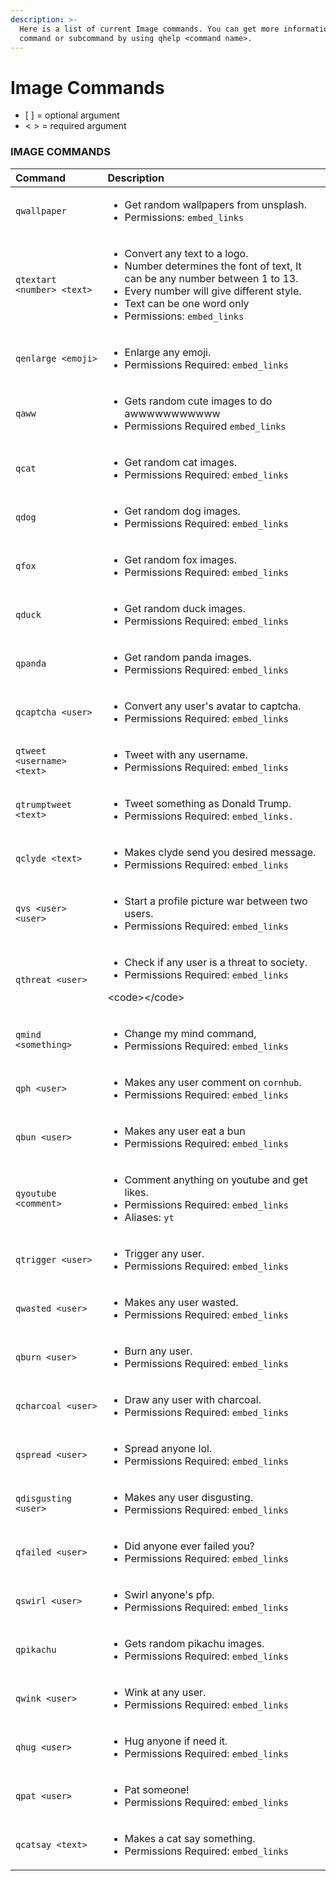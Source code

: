 ```yaml
---
description: >-
  Here is a list of current Image commands. You can get more information about a
  command or subcommand by using qhelp <command name>.
---
```


# Image Commands

* \[ \] = optional argument
* &lt; &gt; = required argument

### IMAGE COMMANDS

<table>
  <thead>
    <tr>
      <th style="text-align:left">Command</th>
      <th style="text-align:left">Description</th>
    </tr>
  </thead>
  <tbody>
    <tr>
      <td style="text-align:left"><code>qwallpaper </code>
      </td>
      <td style="text-align:left">
        <ul>
          <li>Get random wallpapers from unsplash.</li>
          <li>Permissions: <code>embed_links</code>
          </li>
        </ul>
      </td>
    </tr>
    <tr>
      <td style="text-align:left"><code>qtextart &lt;number&gt; &lt;text&gt;</code>
      </td>
      <td style="text-align:left">
        <ul>
          <li>Convert any text to a logo.</li>
          <li>Number determines the font of text, It can be any number between 1 to
            13.</li>
          <li>Every number will give different style.</li>
          <li>Text can be one word only</li>
          <li>Permissions: <code>embed_links</code>
          </li>
        </ul>
      </td>
    </tr>
    <tr>
      <td style="text-align:left"><code>qenlarge &lt;emoji&gt;</code>
      </td>
      <td style="text-align:left">
        <ul>
          <li>Enlarge any emoji.</li>
          <li>Permissions Required: <code>embed_links</code>
          </li>
        </ul>
      </td>
    </tr>
    <tr>
      <td style="text-align:left"><code>qaww</code>
      </td>
      <td style="text-align:left">
        <ul>
          <li>Gets random cute images to do awwwwwwwwwww</li>
          <li>Permissions Required <code>embed_links</code>
          </li>
        </ul>
      </td>
    </tr>
    <tr>
      <td style="text-align:left"><code>qcat</code>
      </td>
      <td style="text-align:left">
        <ul>
          <li>Get random cat images.</li>
          <li>Permissions Required: <code>embed_links</code>
          </li>
        </ul>
      </td>
    </tr>
    <tr>
      <td style="text-align:left"><code>qdog</code>
      </td>
      <td style="text-align:left">
        <ul>
          <li>Get random dog images.</li>
          <li>Permissions Required: <code>embed_links</code>
          </li>
        </ul>
      </td>
    </tr>
    <tr>
      <td style="text-align:left"><code>qfox</code>
      </td>
      <td style="text-align:left">
        <ul>
          <li>Get random fox images.</li>
          <li>Permissions Required: <code>embed_links</code>
          </li>
        </ul>
      </td>
    </tr>
    <tr>
      <td style="text-align:left"><code>qduck</code>
      </td>
      <td style="text-align:left">
        <ul>
          <li>Get random duck images.</li>
          <li>Permissions Required: <code>embed_links</code>
          </li>
        </ul>
      </td>
    </tr>
    <tr>
      <td style="text-align:left"><code>qpanda</code>
      </td>
      <td style="text-align:left">
        <ul>
          <li>Get random panda images.</li>
          <li>Permissions Required: <code>embed_links</code>
          </li>
        </ul>
      </td>
    </tr>
    <tr>
      <td style="text-align:left"><code>qcaptcha &lt;user&gt;</code>
      </td>
      <td style="text-align:left">
        <ul>
          <li>Convert any user&apos;s avatar to captcha.</li>
          <li>Permissions Required: <code>embed_links</code>
          </li>
        </ul>
      </td>
    </tr>
    <tr>
      <td style="text-align:left"><code>qtweet &lt;username&gt; &lt;text&gt;</code>
      </td>
      <td style="text-align:left">
        <ul>
          <li>Tweet with any username.</li>
          <li>Permissions Required: <code>embed_links</code>
          </li>
        </ul>
      </td>
    </tr>
    <tr>
      <td style="text-align:left"><code>qtrumptweet &lt;text&gt;</code> 
      </td>
      <td style="text-align:left">
        <ul>
          <li>Tweet something as Donald Trump.</li>
          <li>Permissions Required: <code>embed_links.</code>
          </li>
        </ul>
      </td>
    </tr>
    <tr>
      <td style="text-align:left"><code>qclyde &lt;text&gt;</code>
      </td>
      <td style="text-align:left">
        <ul>
          <li>Makes clyde send you desired message.</li>
          <li>Permissions Required: <code>embed_links</code>
          </li>
        </ul>
      </td>
    </tr>
    <tr>
      <td style="text-align:left"><code>qvs &lt;user&gt; &lt;user&gt;</code>
      </td>
      <td style="text-align:left">
        <ul>
          <li>Start a profile picture war between two users.</li>
          <li>Permissions Required: <code>embed_links</code>
          </li>
        </ul>
      </td>
    </tr>
    <tr>
      <td style="text-align:left"><code>qthreat &lt;user&gt;</code>
      </td>
      <td style="text-align:left">
        <ul>
          <li>Check if any user is a threat to society.</li>
          <li>Permissions Required: <code>embed_links</code>
          </li>
        </ul>
        <p>&lt;code&gt;&lt;/code&gt;</p>
      </td>
    </tr>
    <tr>
      <td style="text-align:left"><code>qmind &lt;something&gt;</code>
      </td>
      <td style="text-align:left">
        <ul>
          <li>Change my mind command,</li>
          <li>Permissions Required: <code>embed_links</code>
          </li>
        </ul>
      </td>
    </tr>
    <tr>
      <td style="text-align:left"><code>qph &lt;user&gt;</code>
      </td>
      <td style="text-align:left">
        <ul>
          <li>Makes any user comment on <code>cornhub</code>.</li>
          <li>Permissions Required: <code>embed_links</code>
          </li>
        </ul>
      </td>
    </tr>
    <tr>
      <td style="text-align:left"><code>qbun &lt;user&gt;</code>
      </td>
      <td style="text-align:left">
        <ul>
          <li>Makes any user eat a bun</li>
          <li>Permissions Required: <code>embed_links</code>
          </li>
        </ul>
      </td>
    </tr>
    <tr>
      <td style="text-align:left"><code>qyoutube &lt;comment&gt;</code>
      </td>
      <td style="text-align:left">
        <ul>
          <li>Comment anything on youtube and get likes.</li>
          <li>Permissions Required: <code>embed_links</code>
          </li>
          <li>Aliases: <code>yt</code>
          </li>
        </ul>
      </td>
    </tr>
    <tr>
      <td style="text-align:left"><code>qtrigger &lt;user&gt;</code>
      </td>
      <td style="text-align:left">
        <ul>
          <li>Trigger any user.</li>
          <li>Permissions Required: <code>embed_links</code>
          </li>
        </ul>
      </td>
    </tr>
    <tr>
      <td style="text-align:left"><code>qwasted &lt;user&gt;</code>
      </td>
      <td style="text-align:left">
        <ul>
          <li>Makes any user wasted.</li>
          <li>Permissions Required: <code>embed_links</code>
          </li>
        </ul>
      </td>
    </tr>
    <tr>
      <td style="text-align:left"><code>qburn &lt;user&gt;</code>
      </td>
      <td style="text-align:left">
        <ul>
          <li>Burn any user.</li>
          <li>Permissions Required: <code>embed_links</code>
          </li>
        </ul>
      </td>
    </tr>
    <tr>
      <td style="text-align:left"><code>qcharcoal &lt;user&gt;</code>
      </td>
      <td style="text-align:left">
        <ul>
          <li>Draw any user with charcoal.</li>
          <li>Permissions Required: <code>embed_links</code>
          </li>
        </ul>
      </td>
    </tr>
    <tr>
      <td style="text-align:left"><code>qspread &lt;user&gt;</code>
      </td>
      <td style="text-align:left">
        <ul>
          <li>Spread anyone lol.</li>
          <li>Permissions Required: <code>embed_links</code>
          </li>
        </ul>
      </td>
    </tr>
    <tr>
      <td style="text-align:left"><code>qdisgusting &lt;user&gt;</code>
      </td>
      <td style="text-align:left">
        <ul>
          <li>Makes any user disgusting.</li>
          <li>Permissions Required: <code>embed_links</code>
          </li>
        </ul>
      </td>
    </tr>
    <tr>
      <td style="text-align:left"><code>qfailed &lt;user&gt;</code>
      </td>
      <td style="text-align:left">
        <ul>
          <li>Did anyone ever failed you?</li>
          <li>Permissions Required: <code>embed_links</code>
          </li>
        </ul>
      </td>
    </tr>
    <tr>
      <td style="text-align:left"><code>qswirl &lt;user&gt;</code>
      </td>
      <td style="text-align:left">
        <ul>
          <li>Swirl anyone&apos;s pfp.</li>
          <li>Permissions Required: <code>embed_links</code>
          </li>
        </ul>
      </td>
    </tr>
    <tr>
      <td style="text-align:left"><code>qpikachu</code>
      </td>
      <td style="text-align:left">
        <ul>
          <li>Gets random pikachu images.</li>
          <li>Permissions Required: <code>embed_links</code>
          </li>
        </ul>
      </td>
    </tr>
    <tr>
      <td style="text-align:left"><code>qwink &lt;user&gt;</code>
      </td>
      <td style="text-align:left">
        <ul>
          <li>Wink at any user.</li>
          <li>Permissions Required: <code>embed_links</code>
          </li>
        </ul>
      </td>
    </tr>
    <tr>
      <td style="text-align:left"><code>qhug &lt;user&gt;</code>
      </td>
      <td style="text-align:left">
        <ul>
          <li>Hug anyone if need it.</li>
          <li>Permissions Required: <code>embed_links</code>
          </li>
        </ul>
      </td>
    </tr>
    <tr>
      <td style="text-align:left"><code>qpat &lt;user&gt;</code>
      </td>
      <td style="text-align:left">
        <ul>
          <li>Pat someone!</li>
          <li>Permissions Required: <code>embed_links</code>
          </li>
        </ul>
      </td>
    </tr>
    <tr>
      <td style="text-align:left"><code>qcatsay &lt;text&gt;</code>
      </td>
      <td style="text-align:left">
        <ul>
          <li>Makes a cat say something.</li>
          <li>Permissions Required: <code>embed_links</code>
          </li>
        </ul>
      </td>
    </tr>
  </tbody>
</table>

